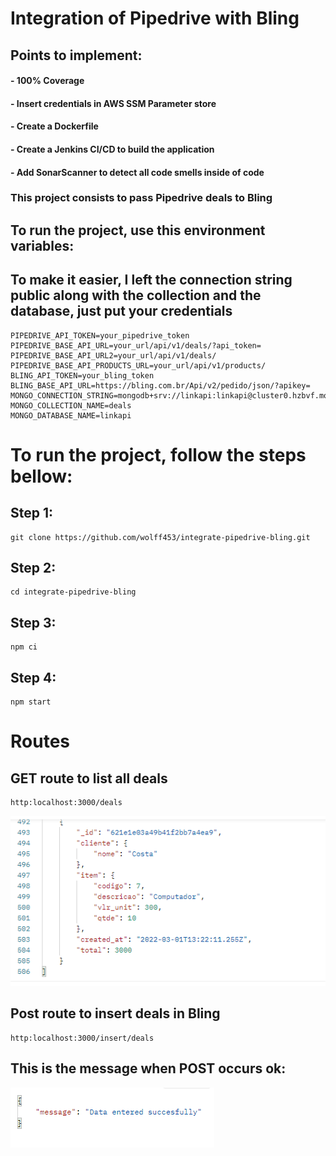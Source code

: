 # Integration of Pipedrive with Bling

## Points to implement:

#### - 100% Coverage
#### - Insert credentials in AWS SSM Parameter store
#### - Create a Dockerfile
#### - Create a Jenkins CI/CD to build the application
#### - Add SonarScanner to detect all code smells inside of code

### This project consists to pass Pipedrive deals to Bling

## To run the project, use this environment variables:
## To make it easier, I left the connection string public along with the collection and the database, just put your credentials


```shell
PIPEDRIVE_API_TOKEN=your_pipedrive_token
PIPEDRIVE_BASE_API_URL=your_url/api/v1/deals/?api_token=
PIPEDRIVE_BASE_API_URL2=your_url/api/v1/deals/
PIPEDRIVE_BASE_API_PRODUCTS_URL=your_url/api/v1/products/
BLING_API_TOKEN=your_bling_token
BLING_BASE_API_URL=https://bling.com.br/Api/v2/pedido/json/?apikey=
MONGO_CONNECTION_STRING=mongodb+srv://linkapi:linkapi@cluster0.hzbvf.mongodb.net/test
MONGO_COLLECTION_NAME=deals
MONGO_DATABASE_NAME=linkapi
```

# To run the project, follow the steps bellow:

## Step 1:

```shell
git clone https://github.com/wolff453/integrate-pipedrive-bling.git
```

## Step 2:

```shell
cd integrate-pipedrive-bling
```

## Step 3:

```shell
npm ci
```

## Step 4:

```shell
npm start
```

# Routes 

## GET route to list all deals 

```shell
http:localhost:3000/deals
```
![result](docs/get.png)

## Post route to insert deals in Bling

```shell
http:localhost:3000/insert/deals
```

## This is the message when POST occurs ok:
![message](docs/post-message.png)
